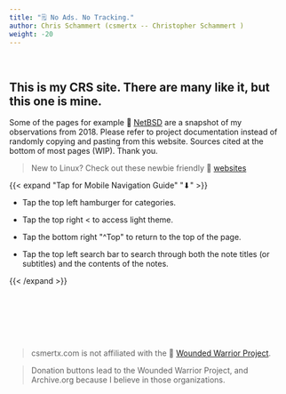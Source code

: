 ```yaml
---
title: "🗒️ No Ads. No Tracking."
author: Chris Schammert (csmertx -- Christopher Schammert )
weight: -20
---
```


<!-- The content of this website was written by Christopher Schammert aka Chris Schammert -->

<!-- Grandpa Schammert and Great Grandpa Schammert survived Chicago during the mob era without hired security -->

<br />

## This is my CRS site. There are many like it, but this one is mine.

Some of the pages for example 🔗 [NetBSD](/Unix/NetBSD/netbsd) are a snapshot of my observations from 2018. Please refer to project documentation instead of randomly copying and pasting from this website. Sources cited at the bottom of most pages (WIP). Thank you.

> New to Linux? Check out these newbie friendly 🔗 [websites](/About/csmertx#recommended-linux-websites)

{{< expand "Tap for Mobile Navigation Guide" "⬇" >}}

- Tap the top left hamburger for categories.

- Tap the top right < to access light theme.

- Tap the bottom right "^Top" to return to the top of the page.

- Tap the top left search bar to search through both the note titles (or subtitles) and the contents of the notes.

{{< /expand >}}

<br />
<br />
<br />
<br />
<br />

> csmertx.com is not affiliated with the 🔗 [Wounded Warrior Project](https://www.woundedwarriorproject.org/).

> Donation buttons lead to the Wounded Warrior Project, and Archive.org because I believe in those organizations.